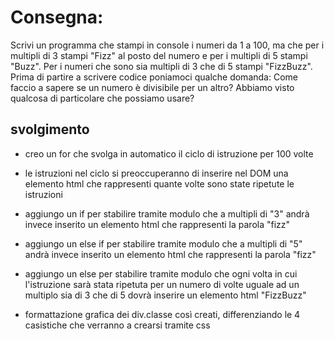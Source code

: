 # Consegna:

Scrivi un programma che stampi in console i numeri da 1 a 100,
ma che per i multipli di 3 stampi "Fizz" al posto del numero e per i multipli di 5 stampi "Buzz".
Per i numeri che sono sia multipli di 3 che di 5 stampi "FizzBuzz".
Prima di partire a scrivere codice poniamoci qualche domanda:
Come faccio a sapere se un numero è divisibile per un altro?
Abbiamo visto qualcosa di particolare che possiamo usare?

## svolgimento

- creo un for che svolga in automatico il ciclo di istruzione per 100 volte
- le istruzioni nel ciclo si preoccuperanno di inserire nel DOM una elemento html che rappresenti quante volte sono state ripetute le istruzioni
- aggiungo un if per stabilire tramite modulo che a multipli di "3" andrà invece inserito un elemento html che rappresenti la parola "fizz"
- aggiungo un else if per stabilire tramite modulo che a multipli di "5" andrà invece inserito un elemento html che rappresenti la parola "fizz"
- aggiungo un else per stabilire tramite modulo che ogni volta in cui l'istruzione sarà stata ripetuta per un numero di volte uguale ad un multiplo sia di 3 che di 5 dovrà inserire un elemento html "FizzBuzz"

- formattazione grafica dei div.classe così creati, differenziando le 4 casistiche che verranno a crearsi tramite css
